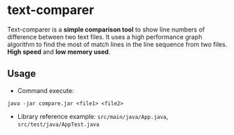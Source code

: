 # text-comparer

Text-comparer is a **simple comparison tool** to show line numbers of difference between two text files.
It uses a high performance graph algorithm to find the most of match lines in the line sequence from two files.
**High speed** and **low memory used**.

## Usage

* Command execute:
```
java -jar compare.jar <file1> <file2>
```
* Library reference example: `src/main/java/App.java`, `src/test/java/AppTest.java`